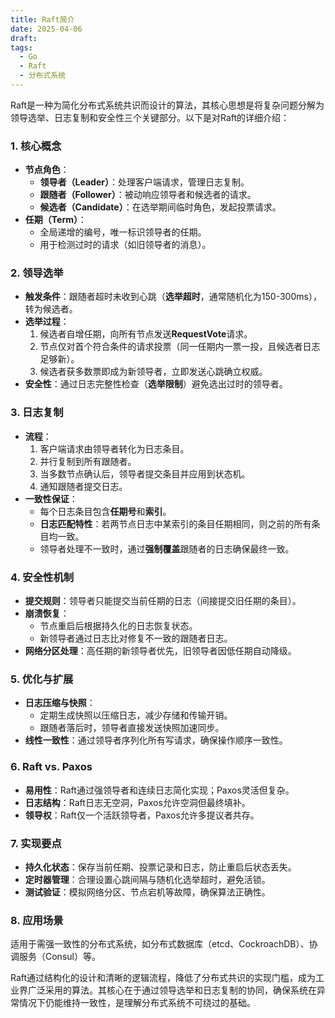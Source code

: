 ```yaml
---
title: Raft简介
date: 2025-04-06
draft: 
tags:
  - Go
  - Raft
  - 分布式系统
---
```



Raft是一种为简化分布式系统共识而设计的算法，其核心思想是将复杂问题分解为领导选举、日志复制和安全性三个关键部分。以下是对Raft的详细介绍：

### **1. 核心概念**

- **节点角色**：
    - **领导者（Leader）**：处理客户端请求，管理日志复制。
    - **跟随者（Follower）**：被动响应领导者和候选者的请求。
    - **候选者（Candidate）**：在选举期间临时角色，发起投票请求。
- **任期（Term）**：
    - 全局递增的编号，唯一标识领导者的任期。
    - 用于检测过时的请求（如旧领导者的消息）。

### **2. 领导选举**

- **触发条件**：跟随者超时未收到心跳（**选举超时**，通常随机化为150-300ms），转为候选者。
- **选举过程**：
    1. 候选者自增任期，向所有节点发送**RequestVote**请求。
    2. 节点仅对首个符合条件的请求投票（同一任期内一票一投，且候选者日志足够新）。
    3. 候选者获多数票即成为新领导者，立即发送心跳确立权威。
- **安全性**：通过日志完整性检查（**选举限制**）避免选出过时的领导者。

### **3. 日志复制**

- **流程**：
    1. 客户端请求由领导者转化为日志条目。
    2. 并行复制到所有跟随者。
    3. 当多数节点确认后，领导者提交条目并应用到状态机。
    4. 通知跟随者提交日志。
- **一致性保证**：
    - 每个日志条目包含**任期号**和**索引**。
    - **日志匹配特性**：若两节点日志中某索引的条目任期相同，则之前的所有条目均一致。
    - 领导者处理不一致时，通过**强制覆盖**跟随者的日志确保最终一致。

### **4. 安全性机制**

- **提交规则**：领导者只能提交当前任期的日志（间接提交旧任期的条目）。
- **崩溃恢复**：
    - 节点重启后根据持久化的日志恢复状态。
    - 新领导者通过日志比对修复不一致的跟随者日志。
- **网络分区处理**：高任期的新领导者优先，旧领导者因低任期自动降级。

### **5. 优化与扩展**

- **日志压缩与快照**：
    - 定期生成快照以压缩日志，减少存储和传输开销。
    - 跟随者落后时，领导者直接发送快照加速同步。
- **线性一致性**：通过领导者序列化所有写请求，确保操作顺序一致性。

### **6. Raft vs. Paxos**

- **易用性**：Raft通过强领导者和连续日志简化实现；Paxos灵活但复杂。
- **日志结构**：Raft日志无空洞，Paxos允许空洞但最终填补。
- **领导权**：Raft仅一个活跃领导者，Paxos允许多提议者共存。

### **7. 实现要点**

- **持久化状态**：保存当前任期、投票记录和日志，防止重启后状态丢失。
- **定时器管理**：合理设置心跳间隔与随机化选举超时，避免活锁。
- **测试验证**：模拟网络分区、节点宕机等故障，确保算法正确性。

### **8. 应用场景**

适用于需强一致性的分布式系统，如分布式数据库（etcd、CockroachDB）、协调服务（Consul）等。

Raft通过结构化的设计和清晰的逻辑流程，降低了分布式共识的实现门槛，成为工业界广泛采用的算法。其核心在于通过领导选举和日志复制的协同，确保系统在异常情况下仍能维持一致性，是理解分布式系统不可绕过的基础。